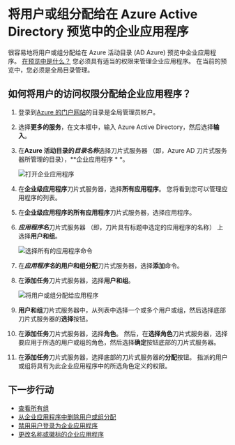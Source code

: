 <properties
    pageTitle="将用户或组分配给在 Azure Active Directory 预览中的企业应用程序 |Microsoft Azure"
    description="如何选择 Azure Active Directory 中为其指定的用户或组的企业应用程序"
    services="active-directory"
    documentationCenter=""
    authors="curtand"
    manager="femila"
    editor=""/>

<tags
    ms.service="active-directory"
    ms.workload="identity"
    ms.tgt_pltfrm="na"
    ms.devlang="na"
    ms.topic="article"
    ms.date="10/03/2016"
    ms.author="curtand"/>

# <a name="assign-a-user-or-group-to-an-enterprise-app-in-azure-active-directory-preview"></a>将用户或组分配给在 Azure Active Directory 预览中的企业应用程序

很容易地将用户或组分配给在 Azure 活动目录 (AD Azure) 预览中企业应用程序。 [在预览中是什么？](active-directory-preview-explainer.md) 您必须具有适当的权限来管理企业应用程序。 在当前的预览中，您必须是全局目录管理。

## <a name="how-do-i-assign-user-access-to-an-enterprise-app"></a>如何将用户的访问权限分配给企业应用程序？

1. 登录到[Azure 的门户网站](https://portal.azure.com)的目录是全局管理员帐户。

2. 选择**更多的服务**，在文本框中，输入 Azure Active Directory，然后选择**输入**。

3. 在**Azure 活动目录的*目录名称***选择刀片式服务器 （即，Azure AD 刀片式服务器所管理的目录），**企业应用程序 * *。

    ![打开企业应用程序](./media/active-directory-coreapps-assign-user-azure-portal/open-enterprise-apps.png)

4. 在**企业级应用程序**刀片式服务器，选择**所有应用程序**。 您将看到您可以管理应用程序的列表。

5. 在**企业级应用程序的所有应用程序**刀片式服务器，选择应用程序。

6. ***应用程序名***刀片式服务器 （即，刀片具有标题中选定的应用程序的名称） 上选择**用户和组**。

    ![选择所有的应用程序命令](./media/active-directory-coreapps-assign-user-azure-portal/select-app-users.png)

7. 在***应用程序名*****的用户和组分配**刀片式服务器，选择**添加**命令。

8. 在**添加任务**刀片式服务器，选择**用户和组**。

    ![将用户或组分配给应用程序](./media/active-directory-coreapps-assign-user-azure-portal/assign-users.png)

9. **用户和组**刀片式服务器中，从列表中选择一个或多个用户或组，然后选择底部刀片式服务器的**选择**按钮。

10. 在**添加任务**刀片式服务器，选择**角色**。 然后，在**选择角色**刀片式服务器，选择要应用于所选的用户或组的角色，然后选择**确定**按钮底部的刀片式服务器。

11. 在**添加任务**刀片式服务器，选择底部的刀片式服务器的**分配**按钮。 指派的用户或组将具有为此企业应用程序中的所选角色定义的权限。

## <a name="next-steps"></a>下一步行动

- [查看所有组](active-directory-groups-view-azure-portal.md)
- [从企业应用程序中删除用户或组分配](active-directory-coreapps-remove-assignment-azure-portal.md)
- [禁用用户登录为企业应用程序](active-directory-coreapps-disable-app-azure-portal.md)
- [更改名称或徽标的企业应用程序](active-directory-coreapps-change-app-logo-user-azure-portal.md)
